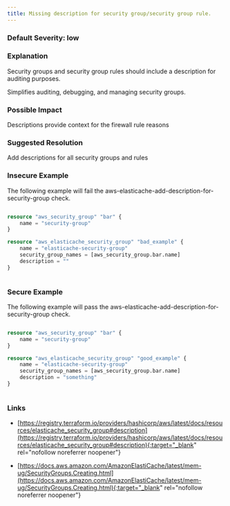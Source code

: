 ```yaml
---
title: Missing description for security group/security group rule.
---
```


### Default Severity: <span class="severity low">low</span>

### Explanation

Security groups and security group rules should include a description for auditing purposes.

Simplifies auditing, debugging, and managing security groups.

### Possible Impact
Descriptions provide context for the firewall rule reasons

### Suggested Resolution
Add descriptions for all security groups and rules


### Insecure Example

The following example will fail the aws-elasticache-add-description-for-security-group check.
```terraform

resource "aws_security_group" "bar" {
	name = "security-group"
}

resource "aws_elasticache_security_group" "bad_example" {
	name = "elasticache-security-group"
	security_group_names = [aws_security_group.bar.name]
	description = ""
}
		
```



### Secure Example

The following example will pass the aws-elasticache-add-description-for-security-group check.
```terraform

resource "aws_security_group" "bar" {
	name = "security-group"
}

resource "aws_elasticache_security_group" "good_example" {
	name = "elasticache-security-group"
	security_group_names = [aws_security_group.bar.name]
	description = "something"
}
	
```



### Links


- [https://registry.terraform.io/providers/hashicorp/aws/latest/docs/resources/elasticache_security_group#description](https://registry.terraform.io/providers/hashicorp/aws/latest/docs/resources/elasticache_security_group#description){:target="_blank" rel="nofollow noreferrer noopener"}

- [https://docs.aws.amazon.com/AmazonElastiCache/latest/mem-ug/SecurityGroups.Creating.html](https://docs.aws.amazon.com/AmazonElastiCache/latest/mem-ug/SecurityGroups.Creating.html){:target="_blank" rel="nofollow noreferrer noopener"}



